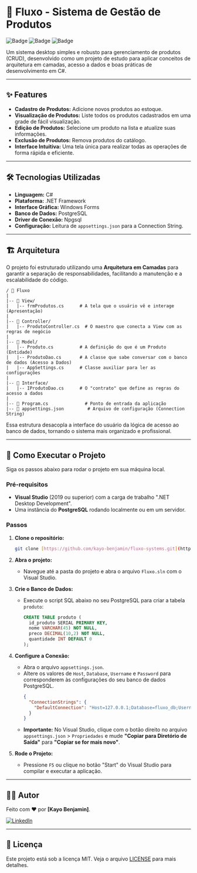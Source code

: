 # 🚀 Fluxo - Sistema de Gestão de Produtos

![Badge](https://img.shields.io/badge/language-C%23-blue)
![Badge](https://img.shields.io/badge/database-PostgreSQL-blue)
![Badge](https://img.shields.io/badge/licen%C3%A7a-MIT-green)

<p align="center">
  </p>

Um sistema desktop simples e robusto para gerenciamento de produtos (CRUD), desenvolvido como um projeto de estudo para aplicar conceitos de arquitetura em camadas, acesso a dados e boas práticas de desenvolvimento em C#.

---

## ✨ Features

* **Cadastro de Produtos:** Adicione novos produtos ao estoque.
* **Visualização de Produtos:** Liste todos os produtos cadastrados em uma grade de fácil visualização.
* **Edição de Produtos:** Selecione um produto na lista e atualize suas informações.
* **Exclusão de Produtos:** Remova produtos do catálogo.
* **Interface Intuitiva:** Uma tela única para realizar todas as operações de forma rápida e eficiente.

---

## 🛠️ Tecnologias Utilizadas

* **Linguagem:** C#
* **Plataforma:** .NET Framework
* **Interface Gráfica:** Windows Forms
* **Banco de Dados:** PostgreSQL
* **Driver de Conexão:** Npgsql
* **Configuração:** Leitura de `appsettings.json` para a Connection String.

---

## 🏗️ Arquitetura

O projeto foi estruturado utilizando uma **Arquitetura em Camadas** para garantir a separação de responsabilidades, facilitando a manutenção e a escalabilidade do código.

```
/ 📂 Fluxo
|
|-- 📂 View/
|   |-- frmProdutos.cs      # A tela que o usuário vê e interage (Apresentação)
|
|-- 📂 Controller/
|   |-- ProdutoController.cs  # O maestro que conecta a View com as regras de negócio
|
|-- 📂 Model/
|   |-- Produto.cs          # A definição do que é um Produto (Entidade)
|   |-- ProdutoDao.cs       # A classe que sabe conversar com o banco de dados (Acesso a Dados)
|   |-- AppSettings.cs      # Classe auxiliar para ler as configurações
|
|-- 📂 Interface/
|   |-- IProdutoDao.cs      # O "contrato" que define as regras do acesso a dados
|
|-- 📄 Program.cs              # Ponto de entrada da aplicação
|-- 📄 appsettings.json         # Arquivo de configuração (Connection String)
```
Essa estrutura desacopla a interface do usuário da lógica de acesso ao banco de dados, tornando o sistema mais organizado e profissional.

---

## 🚀 Como Executar o Projeto

Siga os passos abaixo para rodar o projeto em sua máquina local.

### Pré-requisitos

* **Visual Studio** (2019 ou superior) com a carga de trabalho ".NET Desktop Development".
* Uma instância do **PostgreSQL** rodando localmente ou em um servidor.

### Passos

1.  **Clone o repositório:**
    ```bash
    git clone [https://github.com/kayo-benjamin/fluxo-systems.git](https://github.com/kayo-benjamin/fluxo-systems.git)
    ```

2.  **Abra o projeto:**
    * Navegue até a pasta do projeto e abra o arquivo `Fluxo.sln` com o Visual Studio.

3.  **Crie o Banco de Dados:**
    * Execute o script SQL abaixo no seu PostgreSQL para criar a tabela `produto`:
      ```sql
      CREATE TABLE produto (
        id_produto SERIAL PRIMARY KEY,
        nome VARCHAR(45) NOT NULL,
        preco DECIMAL(10,2) NOT NULL,
        quantidade INT DEFAULT 0
      );
      ```

4.  **Configure a Conexão:**
    * Abra o arquivo `appsettings.json`.
    * Altere os valores de `Host`, `Database`, `Username` e `Password` para corresponderem às configurações do seu banco de dados PostgreSQL.
      ```json
      {
        "ConnectionStrings": {
          "DefaultConnection": "Host=127.0.0.1;Database=fluxo_db;Username=seu_usuario;Password=sua_senha;"
        }
      }
      ```
    * **Importante:** No Visual Studio, clique com o botão direito no arquivo `appsettings.json` > `Propriedades` e mude **"Copiar para Diretório de Saída"** para **"Copiar se for mais novo"**.

5.  **Rode o Projeto:**
    * Pressione `F5` ou clique no botão "Start" do Visual Studio para compilar e executar a aplicação.

---

## 👨‍💻 Autor

Feito com ❤️ por **[Kayo Benjamin]**.

[![LinkedIn](https://img.shields.io/badge/linkedin-%230077B5.svg?style=for-the-badge&logo=linkedin&logoColor=white)](https://www.linkedin.com/in/kayo-vinicius-85467522b/)

---

## 📄 Licença

Este projeto está sob a licença MIT. Veja o arquivo [LICENSE](LICENSE.md) para mais detalhes.
